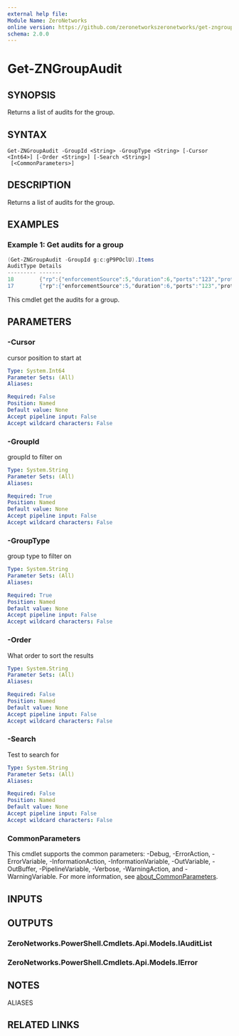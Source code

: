```yaml
---
external help file:
Module Name: ZeroNetworks
online version: https://github.com/zeronetworkszeronetworks/get-zngroupaudit
schema: 2.0.0
---
```


# Get-ZNGroupAudit

## SYNOPSIS
Returns a list of audits for the group.

## SYNTAX

```
Get-ZNGroupAudit -GroupId <String> -GroupType <String> [-Cursor <Int64>] [-Order <String>] [-Search <String>]
 [<CommonParameters>]
```

## DESCRIPTION
Returns a list of audits for the group.

## EXAMPLES

### Example 1: Get audits for a group
```powershell
(Get-ZNGroupAudit -GroupId g:c:gP9POclU).Items
AuditType Details
--------- -------                                                                                                                     
18        {"rp":{"enforcementSource":5,"duration":6,"ports":"123","protocol":6,"mfaMethods":[5],"description":"Test Policy","srcProce…
17        {"rp":{"enforcementSource":5,"duration":6,"ports":"123","protocol":6,"mfaMethods":[5],"description":"Test Policy","srcProce…
```

This cmdlet get the audits for a group.

## PARAMETERS

### -Cursor
cursor position to start at

```yaml
Type: System.Int64
Parameter Sets: (All)
Aliases:

Required: False
Position: Named
Default value: None
Accept pipeline input: False
Accept wildcard characters: False
```

### -GroupId
groupId to filter on

```yaml
Type: System.String
Parameter Sets: (All)
Aliases:

Required: True
Position: Named
Default value: None
Accept pipeline input: False
Accept wildcard characters: False
```

### -GroupType
group type to filter on

```yaml
Type: System.String
Parameter Sets: (All)
Aliases:

Required: True
Position: Named
Default value: None
Accept pipeline input: False
Accept wildcard characters: False
```

### -Order
What order to sort the results

```yaml
Type: System.String
Parameter Sets: (All)
Aliases:

Required: False
Position: Named
Default value: None
Accept pipeline input: False
Accept wildcard characters: False
```

### -Search
Test to search for

```yaml
Type: System.String
Parameter Sets: (All)
Aliases:

Required: False
Position: Named
Default value: None
Accept pipeline input: False
Accept wildcard characters: False
```

### CommonParameters
This cmdlet supports the common parameters: -Debug, -ErrorAction, -ErrorVariable, -InformationAction, -InformationVariable, -OutVariable, -OutBuffer, -PipelineVariable, -Verbose, -WarningAction, and -WarningVariable. For more information, see [about_CommonParameters](http://go.microsoft.com/fwlink/?LinkID=113216).

## INPUTS

## OUTPUTS

### ZeroNetworks.PowerShell.Cmdlets.Api.Models.IAuditList

### ZeroNetworks.PowerShell.Cmdlets.Api.Models.IError

## NOTES

ALIASES

## RELATED LINKS

